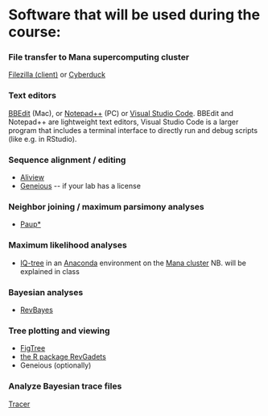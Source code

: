 # Software that will be used during the course:

### File transfer to Mana supercomputing cluster
[Filezilla (client)](https://filezilla-project.org) or [Cyberduck](https://cyberduck.io/download/)

### Text editors
[BBEdit](https://www.barebones.com/products/bbedit/) (Mac),  or [Notepad++](https://notepad-plus-plus.org) (PC) or [Visual Studio Code](https://code.visualstudio.com). BBEdit and Notepad++ are lightweight text editors, Visual Studio Code is a larger program that includes a terminal interface to directly run and debug scripts (like e.g. in RStudio).

### Sequence alignment / editing
- [Aliview](http://www.ormbunkar.se/aliview/downloads/)
- [Geneious](https://www.geneious.com/) -- if your lab has a license

### Neighbor joining / maximum parsimony analyses
- [Paup*](http://phylosolutions.com/paup-test/)

### Maximum likelihood analyses
- [IQ-tree](http://www.iqtree.org/) in an [Anaconda](https://anaconda.org/) environment on the [Mana cluster](https://datascience.hawaii.edu/hpc/)
NB. will be explained in class

### Bayesian analyses
- [RevBayes](https://revbayes.github.io/)

### Tree plotting and viewing
- [FigTree](https://github.com/rambaut/figtree/releases)
- [the R package RevGadets](https://revbayes.github.io/tutorials/intro/revgadgets.html)
 - Geneious (optionally)

### Analyze Bayesian trace files
[Tracer](https://beast.community/tracer)